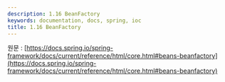 ```yaml
---
description: 1.16 BeanFactory
keywords: documentation, docs, spring, ioc
title: 1.16 BeanFactory
---
```


원문 : [https://docs.spring.io/spring-framework/docs/current/reference/html/core.html#beans-beanfactory](https://docs.spring.io/spring-framework/docs/current/reference/html/core.html#beans-beanfactory)